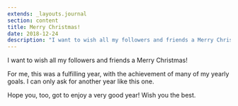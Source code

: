 ```yaml
---
extends: _layouts.journal
section: content
title: Merry Christmas!
date: 2018-12-24
description: "I want to wish all my followers and friends a Merry Christmas!"
---
```


I want to wish all my followers and friends a Merry Christmas!

For me, this was a fulfilling year, with the achievement of many of my yearly goals. I can only ask for another year like this one.

Hope you, too, got to enjoy a very good year! Wish you the best.
